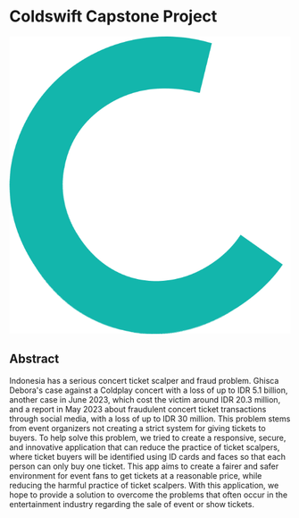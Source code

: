 # Coldswift Capstone Project
![alt text](Logo/Group.png)
## Abstract

Indonesia has a serious concert ticket scalper and fraud problem. Ghisca Debora's case against a Coldplay concert with a loss of up to IDR 5.1 billion, another case in June 2023, which cost the victim around IDR 20.3 million, and a report in May 2023 about fraudulent concert ticket transactions through social media, with a loss of up to IDR 30 million.  This problem stems from event organizers not creating a strict system for giving tickets to buyers. To help solve this problem, we tried to create a responsive, secure, and innovative application that can reduce the practice of ticket scalpers, where ticket buyers will be identified using ID cards and faces so that each person can only buy one ticket. This app aims to create a fairer and safer environment for event fans to get tickets at a reasonable price, while reducing the harmful practice of ticket scalpers.  With this application, we hope to provide a solution to overcome the problems that often occur in the entertainment industry regarding the sale of event or show tickets.
